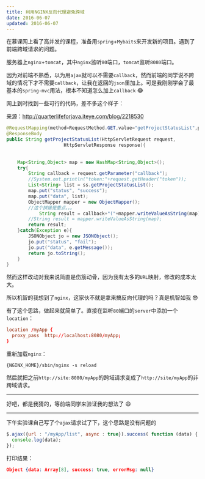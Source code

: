 ```yaml
---
title: 利用NGINX反向代理避免跨域
date: 2016-06-07
updated: 2016-06-07
---
```


在慕课网上看了高并发的课程，准备用`spring`+`Mybaits`来开发新的项目。遇到了前端跨域请求的问题。

服务器上`nginx`+`tomcat`，其中`nginx`监听`80`端口，`tomcat`监听`8080`端口。

因为对前端不熟悉，以为用`ajax`就可以不需要`callback`，然而前端的同学说不跨域的情况下才不需要`callback`，让我在返回的`json`里加上。可是我刚刚学会了最基本的`spring-mvc`用法，根本不知道怎么加上`callback` :joy: 

网上到时找到一些可行的代码，差不多这个样子：

来源：http://quarterlifeforjava.iteye.com/blog/2218530

```java
@RequestMapping(method=RequestMethod.GET,value="getProjectStatusList",produces="text/html;charset=UTF-8")
@ResponseBody
public String getProjectStatusList(HttpServletRequest request, 
					 HttpServletResponse response){
	
	
	Map<String,Object> map = new HashMap<String,Object>();
	try{
		String callback = request.getParameter("callback");
		//System.out.println("token:"+request.getHeader("token"));
		List<String> list = ss.getProjectStatusList();
		map.put("status", "success");
		map.put("data", list);
		ObjectMapper mapper = new ObjectMapper();
		//这个拼接是重点。。。
	        String result = callback+"("+mapper.writeValueAsString(map)+")";
		//String result = mapper.writeValueAsString(map);
		return result;
	}catch(Exception e){
		JSONObject jo = new JSONObject();
		jo.put("status", "fail");
		jo.put("data", e.getMessage());
		return jo.toString();
	}
}
```

然而这样改动对我来说简直是伤筋动骨，因为我有太多的`URL`映射，修改的成本太大。

所以机智的我想到了`nginx`，这家伙不就是拿来搞反向代理的吗？真是机智如我 :sunglasses:

有了这个思路，做起来就简单了。直接在监听`80`端口的`server`中添加一个`location`：

```conf
location /myApp {
  proxy_pass  http://localhost:8080/myApp;
}
```

重新加载`nginx`：

```shell
{NGINX_HOME}/sbin/nginx -s reload
```

然后就把之前`http://site:8080/myApp`的跨域请求变成了`http://site/myApp`的非跨域请求。

---

好吧，都是我猜的，等前端同学来验证我的想法了 :smile: 

---

下午实验课自己写了个`ajax`请求试了下，这个思路是没有问题的

```javascript
$.ajax({url : "/myApp/list", async : true}).success( function (data) {
  console.log(data);
});
```

打印结果：

```json
Object {data: Array[8], success: true, errorMsg: null}
```
